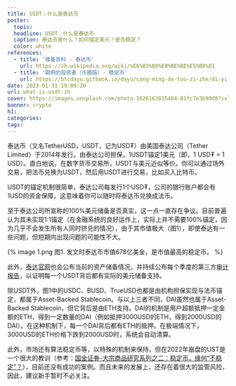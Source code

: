 ```yaml
---
title: USDT：什么是泰达币
poster:
  topic: 
  headline: USDT：什么是泰达币
  caption: 泰达币是什么？如何锚定美元？是否稳定？
  color: white
references:
  - title: '维基百科 - 泰达币'
    url: https://zh.wikipedia.org/wiki/%E6%B3%B0%E8%BE%BE%E5%B8%81
  - title: '聪明的投资者（币圈版）- 稳定币'
    url: https://btcdayu.gitbook.io/dayu/cong-ming-de-tou-zi-zhe/di-yi-zhang-tou-zi-yu-tou-ji/2.-cang-wei-guan-li-he-bao-ben-zhuan-xi
date: 2023-01-31 19:09:20
url: what-is-usdt-zh
cover: https://images.unsplash.com/photo-1626163015484-81fc7e3b90d8?ixlib=rb-4.0.3&ixid=MnwxMjA3fDB8MHxwaG90by1wYWdlfHx8fGVufDB8fHx8&auto=format&fit=crop&w=2532&q=80
banner: crypto
h1:
categories:
tags:
---
```




泰达币（又名TetherUSD，USDT，记为USD₮）由美国泰达公司（Tether Limited）于2014年发行。由泰达公司担保，1USDT锚定1美元（即，1 USD₮ = 1 USD）。直白地说，在数字货币交易所，USDT与美元近似等价。你可以通过场外交易，把法币兑换为USDT，然后用USDT进行交易，比如买入比特币。

USDT的锚定机制很简单，泰达公司每发行1个USD₮，公司的银行账户都会有1USD的资金保障，这意味着你可以随时将泰达币兑换成法币。

至于泰达公司所宣称的100%美元储备是否真实，这一点一直存在争议。目前普遍认为其未实现1:1锚定（在金融系统的良好运作上，实际上并不需要100%锚定，因为几乎不会发生所有人同时挤兑的情况），由于其市值极大（图1），即使泰达有一些问题，但短期内出现问题的可能性不大。

{% image 1.png 图1. 发文时泰达币市值678亿美金，是市值最高的稳定币。 %}

此外，[泰达官网](https://tether.to/en/)也会公布当前的资产储备情况，并持续公布每个季度的第三方[审计报告](https://tether.to/en/transparency/#reports)，以证明每一个USDT背后都有实际的美元储备支持。

除USDT外，图1中的USDC、BUSD、TrueUSD也都是由机构担保实现与法币锚定，都属于Asset-Backed Stablecoin。与以上三者不同，DAI虽然也属于Asset-Backed Stablecoin，但它背后是由ETH支持。DAI的机制是用户超额抵押一定金额的ETH，得到一定数量的DAI（例如抵押3000USD的ETH，得到2000USD的DAI）。在这种机制下，每一个DAI背后都有ETH的抵押。在极端情况下，3000USD的ETH价格下跌到2000USD时，系统会自动清算。

此外，市场还有算法稳定币等，以特殊的机制来保持，但在2022年崩盘的UST是一个很大的教训（参考：[国金证券-大宗商品研究系列之二：稳定币，缘何“不稳定”？](https://pdf.dfcfw.com/pdf/H3_AP202205311569008455_1.pdf?1653995059000.pdf)），目前还没有成功的案例。而且未来的发展上，还存在着很大的监管风险，因此，建议新手暂时不必关注。



